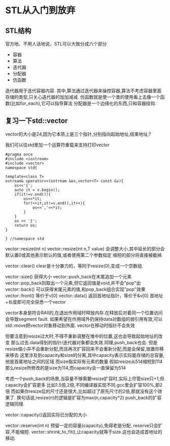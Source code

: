 # STL从入门到放弃

## STL结构

官方地、不用人话地说，STL可以大致分成六个部分
- 容器
- 算法
- 迭代器
- 分配器
- 仿函数

迭代器用于迭代容器内容.
其中,算法通过迭代器来操控容器,算法不考虑容器里面存储的类型,只关心迭代器的加加减减.
仿函数就是使一个类的使用看上去像一个函数(比如for_each),它可以指导算法
分配器是一个边缘化的东西,只和容器挂钩.


## 复习一下std::vector

vector的大小是24,因为它本质上是三个指针,分别指向起始地址,结束地址,?

我们可以往std里加一个运算符重载来支持打印vector

```
#pragma once
#include <iostream>
#include <vector>
namespace std{

template<class T>
ostream& operator<<(ostream &os,vector<T> const &v){
    os<<'{';
    auto it = v.begin();
    if(it!=v.end()){
        os<<*it;
        for(++it;it!=v.end(),it++){
            os<<','<<*it;
        }
    }
    os << '}';
    return os;
}

} //namespace std
```

vector::resize(int n)
vector::resize(int n,T value)
会调整大小,其中延长的部分会默认置0或其他表示默认的值,或者使用第二个参数指定
缩短的部分将直接被截掉.

vector::clear()
clear是十分暴力的，等同于resize(0),变成一个空数组.

vector::size() 获得大小
vector::push_back在末尾追加一个元素
vector::pop_back则取出一个元素,但它返回值是void,并不会"pop"出
vector::back() 可以获得末尾元素的值,和pop_back组合实现"pop"效果
vector::front() 等价于v[0]
vector::data() 返回首地址指针，等价于&v[0] 首地址+长度即可完全获悉一个vector

vector本身是符合RAII的,在退出作用域时释放内存.在释放后对着同一个位置访问会导致segment fault.
如果希望在作用域外扔保持data对数组的弱引用有效,可以std::move把vector对象移动到外面.
vector在移动时指针不会失效

但要注意到resize过大时,不得不重新调整在堆中的位置,这也会导致起始地址的改变
那么过去.data得到的指针/迭代器对象都会失效.同理,push_back也会.
但是resize缩小并不会重新分配,而且再次扩容回来不会重新分配,而是会保留,放置你移来移去
这里涉及到capacity和size的分离,其中capacity表示实际能存储的总容量,他是首尾地址之间的区域
而size指实际有元素的数量
假如resize从514缩短到114 那么resize所修改的是size为114,而capacity会一直保留为514

考虑一个push_back的场景,当容量不够需要resize扩容时,实际上尽管size只+1,但capacity会扩容更多
比如1.5倍,2倍,不同编译器实现不同.gcc里会扩容100%,即2倍
而如果你resize后的尺寸还是很大,比如超过了原先尺寸的2倍,那就没有这个效果了.
换句话说,resize(n)的逻辑是扩容为max(n,capacity*2)
push_back的扩容逻辑同理.

vector::capacity()返回实际已分配的大小

vector::reserve(int n) 预留一定的容量(capacity),免得老是分配.
reserve只会扩容,不能缩短.
vector::shrink_to_fit(),让capacity就等于size.这也会造成首地址的移动.